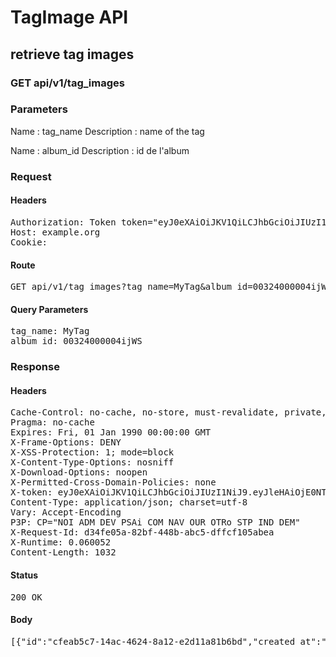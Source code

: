 # TagImage API

## retrieve tag images

### GET api/v1/tag_images

### Parameters

Name : tag_name
Description : name of the tag

Name : album_id
Description : id de l&#39;album

### Request

#### Headers

<pre>Authorization: Token token=&quot;eyJ0eXAiOiJKV1QiLCJhbGciOiJIUzI1NiJ9.eyJleHAiOjE0NTU1NTIxNzUsImFiaWxpdGllcyI6eyIwMDMyNDAwMDAwNGlqV1MiOnsiVGFncyI6eyJNeVRhZyI6eyJlbiI6IkNhcnRvb25zIiwiZnIiOiJEw6lzc2luIGFuaW3DqSJ9fSwiQWNjZXNzIjp7InNlZSI6dHJ1ZSwiaW1hZ2VfdGFnIjp0cnVlfX19LCJ1c2VyX2lkIjoiMjIzNzI5OWQtZDBhYi00MWYxLTk5N2YtNDRmOGNlYjQwMTc1In0.gab7nCT-i-SQH-hTsAovvAjQxyP_eOttRU8RkznSxPA&quot;
Host: example.org
Cookie: </pre>

#### Route

<pre>GET api/v1/tag_images?tag_name=MyTag&amp;album_id=00324000004ijWS</pre>

#### Query Parameters

<pre>tag_name: MyTag
album_id: 00324000004ijWS</pre>

### Response

#### Headers

<pre>Cache-Control: no-cache, no-store, must-revalidate, private, max-age=0
Pragma: no-cache
Expires: Fri, 01 Jan 1990 00:00:00 GMT
X-Frame-Options: DENY
X-XSS-Protection: 1; mode=block
X-Content-Type-Options: nosniff
X-Download-Options: noopen
X-Permitted-Cross-Domain-Policies: none
X-token: eyJ0eXAiOiJKV1QiLCJhbGciOiJIUzI1NiJ9.eyJleHAiOjE0NTU1NTIxNzUsImFiaWxpdGllcyI6eyIwMDMyNDAwMDAwNGlqV1MiOnsiVGFncyI6eyJNeVRhZyI6eyJlbiI6IkNhcnRvb25zIiwiZnIiOiJEw6lzc2luIGFuaW3DqSJ9fSwiQWNjZXNzIjp7InNlZSI6dHJ1ZSwiaW1hZ2VfdGFnIjp0cnVlfX19LCJ1c2VyX2lkIjoiMjIzNzI5OWQtZDBhYi00MWYxLTk5N2YtNDRmOGNlYjQwMTc1In0.gab7nCT-i-SQH-hTsAovvAjQxyP_eOttRU8RkznSxPA
Content-Type: application/json; charset=utf-8
Vary: Accept-Encoding
P3P: CP=&quot;NOI ADM DEV PSAi COM NAV OUR OTRo STP IND DEM&quot;
X-Request-Id: d34fe05a-82bf-448b-abc5-dffcf105abea
X-Runtime: 0.060052
Content-Length: 1032</pre>

#### Status

<pre>200 OK</pre>

#### Body

<pre>[{"id":"cfeab5c7-14ac-4624-8a12-e2d11a81b6bd","created_at":"2016-02-15T13:02:55.887+01:00","user":"2237299d-d0ab-41f1-997f-44f8ceb40175","image":{"public_id":"025d75eb-2f90-4485-9c94-7d2d6a408241","infos":{"bytes":3604,"created_at":"2015-09-25T13:32:55Z","etag":"5a98d4d3e5d39024abf237be55e99b15","format":"png","height":48,"resource_type":"image","tags":["00324000004ijWS"],"type":"private","width":48,"location":{"accuracy":36,"latitude":48.861934399999996,"longitude":2.348967}},"exifs":{},"gps":[48.861934399999996,2.348967],"gps_ip":null,"gps_exifs":null,"gps_html":[48.861934399999996,2.348967],"created_at":"2016-02-15T13:02:55.833+01:00","width":48,"height":48,"rotation":0,"crop_x":0.0,"crop_y":0.0,"crop_w":0.0,"crop_h":0.0,"album_id":"00324000004ijWS","thumbnails":{"full":"/assets/blank.jpg","large":"/assets/blank.jpg","mini":"/assets/blank.jpg"}},"tag":{"id":"dd9f9d66-0cf2-4ec9-9165-c034215f9974","created_at":"2016-02-15T13:02:55.827+01:00","name":"MyTag","label":"{\"en\":\"Cartoons\",\"fr\":\"Déssin animé\"}"}}]</pre>
